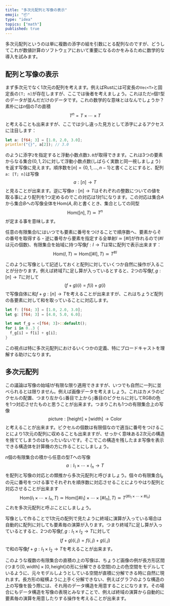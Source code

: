 ```yaml
---
title: "多次元配列と写像の表示"
emoji: "📦"
type: "idea"
topics: ["math"]
published: true
---
```


多次元配列というのは単に複数の添字の組を引数にとる配列なのですが、どうしてこれが数値計算のソフトウェアにおいて重要になるのかをみるために数学的な導入を試みます。

配列と写像の表示
-----------------
まず多次元でなく1次元の配列を考えます。例えばRustには可変長の`Vec<T>`と固定長の`[T; n]`が存在しますが、ここでは後者を考えましょう。これはただ`n`個`T`型のデータが並んだだけのデータです。これの数学的な意味とはなんでしょうか？　素朴には$n$個の$T$の直積$$T^n = T \times \cdots \times T$$と考えることも出来ますが、ここでは少し違った見方として添字によるアクセスに注目します：

```rust
let a: [f64; 3] = [1.0, 2.0, 3.0];
println!("{}", a[2]); // 3.0
```

のように添字`2`を指定すると浮動小数点数`3.0`が取得できます。これは3つの要素からなる集合$\{ 0, 1, 2 \}$に対して浮動小数点数(しばらく実数と同一視しましょう)を返す写像に見えます。順序数を$[n] = \{ 0, 1, \ldots, n-1 \}$と書くことにすると、配列`a: [T; n]`は写像 $$a: [n] \to T$$と見ることが出来ます。逆に写像$a: [n] \to T$はそれぞれの整数についての値を取る事により配列を1つ定めるのでこの対応は1対1になります。この対応は集合$A$から集合$B$への写像全体を$\text{Hom}(A, B)$と書くとき、集合としての同型$$\text{Hom}([n], T) \simeq T^n$$が定まる事を意味します。

任意の有限集合$I$にはいつでも要素に番号をつけることで順序数へ、要素からその番号を取得する・逆に番号から要素を指定する全単射$I \simeq [\#I]$が作れるので($\#I$は元の個数)、有限集合を始域に持つ写像$f: I \to T$は常に配列で表示出来ます：$$\text{Hom}(I, T) \simeq \text{Hom}([\#I], T) \simeq T^{\#I}$$

このように写像として記述しておくと配列に対していくつか自然に操作が入ることが分かります。例えば終域$T$に足し算が入っているとすると、2つの写像$f, g: [n] \to T$に対して$$(f + g)(i) = f(i) + g(i)$$で写像自体に和$f+g: [n] \to T$を考えることが出来ますが、これはちょうど配列の各要素に対して和を取っていることに対応します。
```rust
let f: [f64; 3] = [1.0, 2.0, 3.0];
let g: [f64; 3] = [4.0, 5.0, 6.0];

let mut f_g = <[f64; 3]>::default();
for i in 0..3 {
  f_g[i] = f[i] + g[i];
}
```
この視点は特に多次元配列におけるいくつかの定義、特にブロードキャストを理解する助けになります。

多次元配列
----------
この議論は写像の始域$I$が有限な限り適用できますが、いつでも自然に一列に並べられるとは限りません。例えば画像データを考えましょう。これはカメラのピクセルの配置、つまり左から`i`番目で上から`j`番目のピクセルに対してRGBの色を1つ対応させたものと思うことが出来ます。つまりこれも1つの有限集合上の写像$$\text{picture}: [\text{height}] \times [\text{width}] \to \text{Color}$$と考えることが出来ます。ピクセルの個数は有限個なので適当に番号をつけることにより1次元の配列に収めることも出来ますが、せっかく意味ある2次元の構造を捨ててしまうのはもったいないです。そこでこの構造を残したまま写像を表示できる構造体を計算機の方に作ることにしましょう。

$n$個の有限集合の積から任意の型$T$への写像$$a: I_1 \times \cdots \times I_n \to T$$を配列と写像の対応との類推から多次元配列と呼びましょう。個々の有限集合$I_k$の元に番号をつける事でそれぞれを順序数に対応させることによりやはり配列と対応させることが出来ます$$\text{Hom}(I_1 \times \cdots \times I_n, T) \simeq \text{Hom}([\#I_1] \times \cdots \times [\#I_n], T) \simeq T^{(\#I_1 \times \cdots \times \#I_n)}$$これを多次元配列と呼ぶことにしましょう。

写像として作ることで1次元の配列で見たように終域に演算が入っている場合は自動的に配列に対しても要素毎の演算が入ります。つまり終域$T$に足し算が入っているとすると、2つの写像$f, g: I_1 \times I_2 \to T$に対して$$(f + g)(i, j) = f(i, j) + g(i, j)$$で和の写像$f+g: I_1 \times I_2 \to T$を考えることが出来ます。

このような複数の有限集合の直積の上の写像は、ちょうど画像の例が長方形区間(つまり$[0, \text{width}] \times [0, \text{height}]$の形に分解できる空間)の上の色空間をモデルしているように、元々モデルしようとしている空間が直積に分解できる時に自然に現れます。長方形の縦横ように上手く分解できない、例えばグラフのような構造の上の写像を扱う際には、それ用のデータ構造を用意することになります。その場合にもデータ構造を写像の表現とみなすことで、例えば終域の演算から自動的に要素毎の演算を用意したりする操作を考えることが出来ます。

